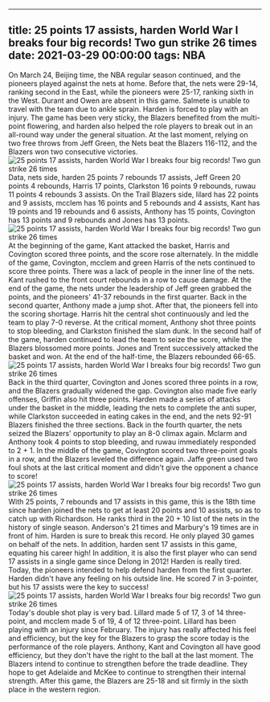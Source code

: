 
---
title: 25 points 17 assists, harden World War I breaks four big records! Two gun strike 26 times
date: 2021-03-29 00:00:00
tags:  NBA
---
On March 24, Beijing time, the NBA regular season continued, and the pioneers played against the nets at home. Before that, the nets were 29-14, ranking second in the East, while the pioneers were 25-17, ranking sixth in the West. Durant and Owen are absent in this game. Salmete is unable to travel with the team due to ankle sprain. Harden is forced to play with an injury. The game has been very sticky, the Blazers benefited from the multi-point flowering, and harden also helped the role players to break out in an all-round way under the general situation. At the last moment, relying on two free throws from Jeff Green, the Nets beat the Blazers 116-112, and the Blazers won two consecutive victories.
![25 points 17 assists, harden World War I breaks four big records! Two gun strike 26 times](19394c2b-72fa-4ae0-9e5d-39d5f6ed455e.gif)
Data, nets side, harden 25 points 7 rebounds 17 assists, Jeff Green 20 points 4 rebounds, Harris 17 points, Clarkston 16 points 9 rebounds, ruwau 11 points 4 rebounds 3 assists. On the Trail Blazers side, lilard has 22 points and 9 assists, mcclem has 16 points and 5 rebounds and 4 assists, Kant has 19 points and 19 rebounds and 6 assists, Anthony has 15 points, Covington has 13 points and 9 rebounds and Jones has 13 points.
![25 points 17 assists, harden World War I breaks four big records! Two gun strike 26 times](d4f15d78-efc7-417a-a537-af77d8974517.gif)
At the beginning of the game, Kant attacked the basket, Harris and Covington scored three points, and the score rose alternately. In the middle of the game, Covington, mcclem and green Harris of the nets continued to score three points. There was a lack of people in the inner line of the nets. Kant rushed to the front court rebounds in a row to cause damage. At the end of the game, the nets under the leadership of Jeff green grabbed the points, and the pioneers' 41-37 rebounds in the first quarter. Back in the second quarter, Anthony made a jump shot. After that, the pioneers fell into the scoring shortage. Harris hit the central shot continuously and led the team to play 7-0 reverse. At the critical moment, Anthony shot three points to stop bleeding, and Clarkston finished the slam dunk. In the second half of the game, harden continued to lead the team to seize the score, while the Blazers blossomed more points. Jones and Trent successively attacked the basket and won. At the end of the half-time, the Blazers rebounded 66-65.
![25 points 17 assists, harden World War I breaks four big records! Two gun strike 26 times](ee6b748d-60e3-4008-aa49-bca6be9785bc.gif)
Back in the third quarter, Covington and Jones scored three points in a row, and the Blazers gradually widened the gap. Covington also made five early offenses, Griffin also hit three points. Harden made a series of attacks under the basket in the middle, leading the nets to complete the anti super, while Clarkston succeeded in eating cakes in the end, and the nets 92-91 Blazers finished the three sections. Back in the fourth quarter, the nets seized the Blazers' opportunity to play an 8-0 climax again. Mclarm and Anthony took 4 points to stop bleeding, and ruwau immediately responded to 2 + 1. In the middle of the game, Covington scored two three-point goals in a row, and the Blazers leveled the difference again. Jaffe green used two foul shots at the last critical moment and didn't give the opponent a chance to score!
![25 points 17 assists, harden World War I breaks four big records! Two gun strike 26 times](41862b64-4a84-4507-b42b-5be8664938b8.gif)
With 25 points, 7 rebounds and 17 assists in this game, this is the 18th time since harden joined the nets to get at least 20 points and 10 assists, so as to catch up with Richardson. He ranks third in the 20 + 10 list of the nets in the history of single season. Anderson's 21 times and Marbury's 19 times are in front of him. Harden is sure to break this record. He only played 30 games on behalf of the nets. In addition, harden sent 17 assists in this game, equating his career high! In addition, it is also the first player who can send 17 assists in a single game since Delong in 2012! Harden is really tired. Today, the pioneers intended to help defend harden from the first quarter. Harden didn't have any feeling on his outside line. He scored 7 in 3-pointer, but his 17 assists were the key to success!
![25 points 17 assists, harden World War I breaks four big records! Two gun strike 26 times](9bc956b9-6c34-4812-aaea-d6d59155f0b6.gif)
Today's double shot play is very bad. Lillard made 5 of 17, 3 of 14 three-point, and mcclem made 5 of 19, 4 of 12 three-point. Lillard has been playing with an injury since February. The injury has really affected his feel and efficiency, but the key for the Blazers to grasp the score today is the performance of the role players. Anthony, Kant and Covington all have good efficiency, but they don't have the right to the ball at the last moment. The Blazers intend to continue to strengthen before the trade deadline. They hope to get Adelaide and McKee to continue to strengthen their internal strength. After this game, the Blazers are 25-18 and sit firmly in the sixth place in the western region.